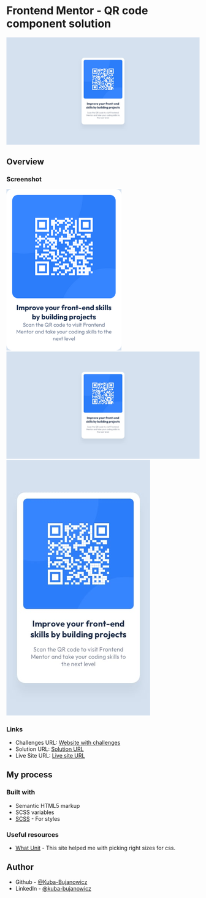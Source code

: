 # Frontend Mentor - QR code component solution

![Design preview for the QR code component](design/desktop-design.jpg)

## Overview

### Screenshot

![QR code component](design/qr-code-component.png)
![Design preview for the QR code component](design/desktop-design.jpg)
![Mobile design preview for the QR code component](design/mobile-design.jpg)

### Links

- Challenges URL: [Website with challenges](https://www.frontendmentor.io)
- Solution URL: [Solution URL](https://github.com/Kuba-Bujanowicz/frontend-mentor/tree/main/qr-code-component-main)
- Live Site URL: [Live site URL](https://6592ce927632d6cb50eb6ef7--dulcet-pavlova-9302cd.netlify.app/)

## My process

### Built with

- Semantic HTML5 markup
- SCSS variables
- [SCSS](https://sass-lang.com/) - For styles

### Useful resources

- [What Unit](https://whatunit.com/) - This site helped me with picking right sizes for css.

## Author

- Github - [@Kuba-Bujanowicz](https://github.com/Kuba-Bujanowicz)
- LinkedIn - [@kuba-bujanowicz](https://www.linkedin.com/in/kuba-bujanowicz-2ba715253/)
